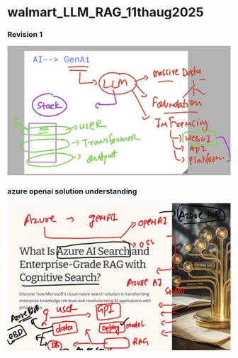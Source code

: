 # walmart_LLM_RAG_11thaug2025

### Revision 1

<img src="rev1.png">

### azure openai solution understanding 

<img src="rev2.png">

